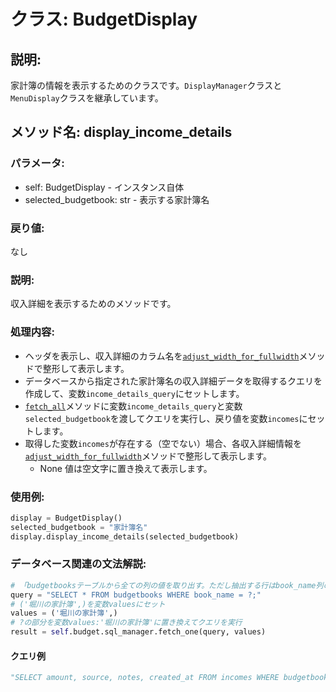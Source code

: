 # クラス: BudgetDisplay

## 説明:
家計簿の情報を表示するためのクラスです。`DisplayManager`クラスと`MenuDisplay`クラスを継承しています。

## メソッド名: display_income_details

### パラメータ:
- self: BudgetDisplay - インスタンス自体
- selected_budgetbook: str - 表示する家計簿名

### 戻り値:
なし

### 説明:
収入詳細を表示するためのメソッドです。

### 処理内容:
- ヘッダを表示し、収入詳細のカラム名を[`adjust_width_for_fullwidth`](../../displaymanager.py/DisplayManagerクラス/adjust_width_for_fullwidth.html)メソッドで整形して表示します。
- データベースから指定された家計簿名の収入詳細データを取得するクエリを作成して、変数`income_details_query`にセットします。
- [`fetch_all`](../../../db/sql.py/SQLManagerクラス/fetch_all.html)メソッドに変数`income_details_query`と変数`selected_budgetbook`を渡してクエリを実行し、戻り値を変数`incomes`にセットします。
- 取得した変数`incomes`が存在する（空でない）場合、各収入詳細情報を[`adjust_width_for_fullwidth`](../../displaymanager.py/DisplayManagerクラス/adjust_width_for_fullwidth.html)メソッドで整形して表示します。
  - None 値は空文字に置き換えて表示します。

### 使用例:
```python
display = BudgetDisplay()
selected_budgetbook = "家計簿名"
display.display_income_details(selected_budgetbook)
```

### データベース関連の文法解説:

```python
# 「budgetbooksテーブルから全ての列の値を取り出す。ただし抽出する行はbook_name列の値が?の行に絞り込む」という意味のクエリを作成する
query = "SELECT * FROM budgetbooks WHERE book_name = ?;"
# ('堀川の家計簿',)を変数valuesにセット
values = ('堀川の家計簿',)
# ?の部分を変数values:'堀川の家計簿'に置き換えてクエリを実行
result = self.budget.sql_manager.fetch_one(query, values)
```

#### クエリ例

```python
"SELECT amount, source, notes, created_at FROM incomes WHERE budgetbooks_id = (SELECT id FROM budgetbooks WHERE book_name = ?);"
```